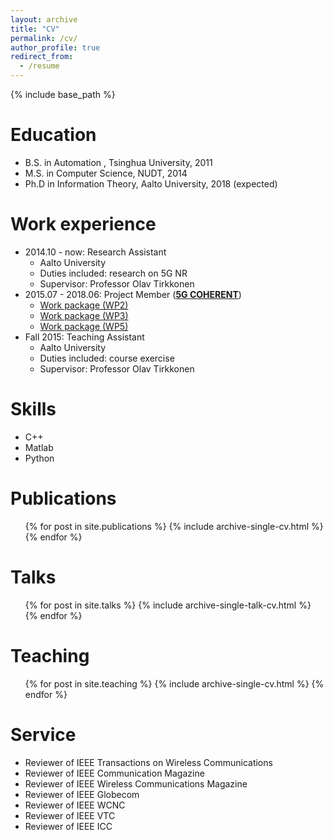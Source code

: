 ```yaml
---
layout: archive
title: "CV"
permalink: /cv/
author_profile: true
redirect_from:
  - /resume
---
```


{% include base_path %}

Education
======
* B.S. in Automation , Tsinghua University, 2011
* M.S. in Computer Science, NUDT, 2014
* Ph.D in Information Theory, Aalto University, 2018 (expected)

Work experience
======
* 2014.10 - now: Research Assistant
  * Aalto University
  * Duties included: research on 5G NR
  * Supervisor: Professor Olav Tirkkonen
* 2015.07 - 2018.06: Project Member ([<b>5G COHERENT</b>](http://www.ict-coherent.eu/))
  * [Work package (WP2)](http://www.ict-coherent.eu/coherent/wp-content/uploads/2016/10/COHERENT_D2_2_PU_v1.0.pdf) 
  * [Work package (WP3)](http://www.ict-coherent.eu/coherent/wp-content/uploads/2018/03/COHERENT_D3.2_V1.0.pdf)
  * [Work package (WP5)](http://www.ict-coherent.eu/coherent/wp-content/uploads/2018/03/COHERENT_D5.2_v1.0.pdf)
* Fall 2015: Teaching Assistant
  * Aalto University
  * Duties included: course exercise 
  * Supervisor: Professor Olav Tirkkonen


Skills
======
* C++
* Matlab
* Python

Publications
======
  <ul>{% for post in site.publications %}
    {% include archive-single-cv.html %}
  {% endfor %}</ul>
  
Talks
======
  <ul>{% for post in site.talks %}
    {% include archive-single-talk-cv.html %}
  {% endfor %}</ul>
  
Teaching
======
  <ul>{% for post in site.teaching %}
    {% include archive-single-cv.html %}
  {% endfor %}</ul>
  
Service 
======
* Reviewer of IEEE Transactions on Wireless Communications
* Reviewer of IEEE Communication Magazine
* Reviewer of IEEE Wireless Communications Magazine
* Reviewer of IEEE Globecom
* Reviewer of IEEE WCNC
* Reviewer of IEEE VTC
* Reviewer of IEEE ICC